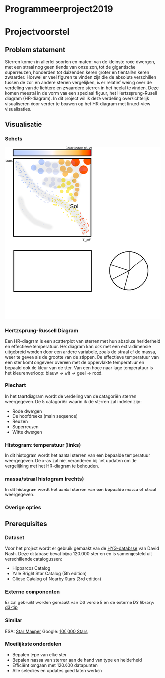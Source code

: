 # Programmeerproject2019
# Projectvoorstel

## Problem statement
Sterren komen in allerlei soorten en maten: van de kleinste rode dwergen, met een straal nog geen tiende van onze zon, tot de gigantische superreuzen, honderden tot duizenden keren groter en tientallen keren zwaarder.
Hoewel er veel figuren te vinden zijn die de absolute verschillen tussen de zon en andere sterren vergelijken, is er relatief weinig over de verdeling van de lichtere en zwaardere sterren in het heelal te vinden. Deze komen meestal in de vorm van een speciaal figuur, het Hertzsprung-Rusell diagram (HR-diagram).
In dit project wil ik deze verdeling overzichtelijk visualiseren door verder te bouwen op het HR-diagram met linked-view visualisaties.

## Visualisatie

### Schets
![Schets](proposal_sketch.png)

### Hertzsprung-Russell Diagram
Een HR-diagram is een scatterplot van sterren met hun absolute herlderheid en effectieve temperatuur. Het diagram kan ook met een extra dimensie uitgebreid worden door een andere variabele, zoals de straal of de massa, weer te geven als de grootte van de stippen.
De effectieve temperatuur van een ster komt ongeveer overeen met de oppervlakte temperatuur en bepaald ook de kleur van de ster. Van een hoge naar lage temperatuur is het kleurenverloop: blauw -> wit -> geel -> rood.

### Piechart
In het taartdiagram wordt de verdeling van de catagoriën sterren weergegeven. De 5 catagoriën waarin ik de sterren zal indelen zijn:
- Rode dwergen
- De hoofdreeks (main sequence)
- Reuzen
- Superreuzen
- Witte dwergen

### Histogram: temperatuur (links)
In dit histogram wordt het aantal sterren van een bepaalde temperatuur weergegeven. De x-as zal niet veranderen bij het updaten om de vergelijking met het HR-diagram te behouden.

### massa/straal histogram (rechts)
In dit histogram wordt het aantal sterren van een bepaalde massa of straal weergegeven.

### Overige opties


## Prerequisites

### Dataset
Voor het project wordt er gebruik gemaakt van de [HYG-database](https://github.com/astronexus/HYG-Database) van David Nash. Deze database bevat bijna 120.000 sterren en is samengesteld uit verschillende catalogussen:
- Hipparcos Catalog
- Yale Bright Star Catalog (5th edition)
- Gliese Catalog of Nearby Stars (3rd edition)

### Externe componenten
Er zal gebruikt worden gemaakt van D3 versie 5 en de externe D3 library: [d3-tip](https://github.com/Caged/d3-tip)

### Similar
ESA: [Star Mapper](http://sci.esa.int/star_mapper/)
Google: [100,000 Stars](https://stars.chromeexperiments.com/)

### Moeilijkste onderdelen
- Bepalen type van elke ster
- Bepalen massa van sterren aan de hand van type en helderheid
- Efficiënt omgaan met 120.000 datapunten
- Alle selecties en updates goed laten werken
